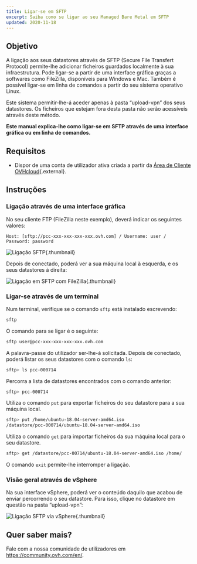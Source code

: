 ```yaml
---
title: Ligar-se em SFTP
excerpt: Saiba como se ligar ao seu Managed Bare Metal em SFTP
updated: 2020-11-18
---
```


## Objetivo

A ligação aos seus datastores através de SFTP (Secure File Transfert Protocol) permite-lhe adicionar ficheiros guardados localmente à sua infraestrutura. Pode ligar-se a partir de uma interface gráfica graças a softwares como FileZilla, disponíveis para Windows e Mac. Também é possível ligar-se em linha de comandos a partir do seu sistema operativo Linux.

Este sistema permitir-lhe-á aceder apenas à pasta “upload-vpn” dos seus datastores. Os ficheiros que estejam fora desta pasta não serão acessíveis através deste método.

**Este manual explica-lhe como ligar-se em SFTP através de uma interface gráfica ou em linha de comandos.**

## Requisitos

- Dispor de uma conta de utilizador ativa criada a partir da [Área de Cliente OVHcloud](/links/manager){.external}.

## Instruções

### Ligação através de uma interface gráfica

No seu cliente FTP (FileZilla neste exemplo), deverá indicar os seguintes valores:

```
Host: [sftp://pcc-xxx-xxx-xxx-xxx.ovh.com] / Username: user / Password: password
```

![Ligação SFTP](images/connection_sftp_filezilla_log.png){.thumbnail}

Depois de conectado, poderá ver a sua máquina local à esquerda, e os seus datastores à direita:

![Ligação em SFTP com FileZilla](images/connection_sftp_filezilla.png){.thumbnail}

### Ligar-se através de um terminal

Num terminal, verifique se o comando `sftp` está instalado escrevendo:

```sh
sftp
```

O comando para se ligar é o seguinte:

```sh
sftp user@pcc-xxx-xxx-xxx-xxx.ovh.com
```

A palavra-passe do utilizador ser-lhe-á solicitada. Depois de conectado, poderá listar os seus datastores com o comando `ls`:

```sh
sftp> ls pcc-000714
```

Percorra a lista de datastores encontrados com o comando anterior:

```sh
sftp> pcc-000714
```

Utiliza o comando `put` para exportar ficheiros do seu datastore para a sua máquina local.

```sh
sftp> put /home/ubuntu-18.04-server-amd64.iso
/datastore/pcc-000714/ubuntu-18.04-server-amd64.iso  
```

Utiliza o comando `get` para importar ficheiros da sua máquina local para o seu datastore.

```sh
sftp> get /datastore/pcc-00714/ubuntu-18.04-server-amd64.iso /home/
```

O comando `exit` permite-lhe interromper a ligação.

### Visão geral através de vSphere

Na sua interface vSphere, poderá ver o conteúdo daquilo que acabou de enviar percorrendo o seu datastore. Para isso, clique no datastore em questão na pasta “upload-vpn”:

![Ligação SFTP via vSphere](images/sftpconnection.png){.thumbnail}

## Quer saber mais?

Fale com a nossa comunidade de utilizadores em <https://community.ovh.com/en/>.
